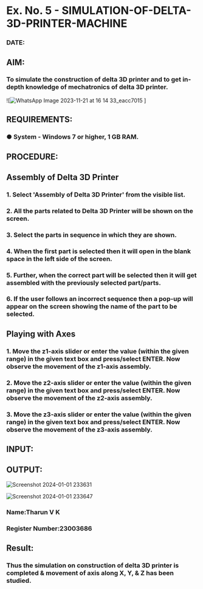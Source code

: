 # Ex. No. 5 - SIMULATION-OF-DELTA-3D-PRINTER-MACHINE

### DATE: 
## AIM:
### To simulate the construction of delta 3D printer and to get in-depth knowledge of mechatronics of delta 3D printer.

![![WhatsApp Image 2023-11-21 at 16 14 33_eacc7015](https://github.com/tharunkumaran2006/Ex.-No.-5---SIMULATION-OF-DELTA-3D-PRINTER-MACHINE/assets/151625188/d3d5a5b5-2f53-453b-847c-e3d50b64a344)
]

## REQUIREMENTS:
### ●	System - Windows 7 or higher, 1 GB RAM.

## PROCEDURE:

## Assembly of Delta 3D Printer
### 1.	Select 'Assembly of Delta 3D Printer' from the visible list.
### 2.	All the parts related to Delta 3D Printer will be shown on the screen.
### 3.	Select the parts in sequence in which they are shown.
### 4.	When the first part is selected then it will open in the blank space in the left side of the screen.
### 5.	Further, when the correct part will be selected then it will get assembled with the previously selected part/parts.
### 6.	If the user follows an incorrect sequence then a pop-up will appear on the screen showing the name of the part to be selected.

## Playing with Axes
### 1.	Move the z1-axis slider or enter the value (within the given range) in the given text box and press/select ENTER. Now observe the movement of the z1-axis assembly.
### 2.	Move the z2-axis slider or enter the value (within the given range) in the given text box and press/select ENTER. Now observe the movement of the z2-axis assembly.
### 3.	Move the z3-axis slider or enter the value (within the given range) in the given text box and press/select ENTER. Now observe the movement of the z3-axis assembly.

## INPUT:

## OUTPUT:
![Screenshot 2024-01-01 233631](https://github.com/tharunkumaran2006/Ex.-No.-5---SIMULATION-OF-DELTA-3D-PRINTER-MACHINE/assets/151625188/ad044d4a-8b90-461f-949e-84f1b2ddf07f)


![Screenshot 2024-01-01 233647](https://github.com/tharunkumaran2006/Ex.-No.-5---SIMULATION-OF-DELTA-3D-PRINTER-MACHINE/assets/151625188/abddbb24-ae3a-436a-b905-743fe41094c4)


### Name:Tharun V K
### Register Number:23003686

## Result: 
### Thus the simulation on construction of delta 3D printer is completed & movement of axis along X, Y, & Z has been studied.
